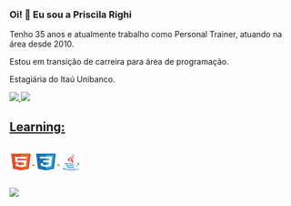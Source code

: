 ### Oi! 👋 Eu sou a Priscila Righi

Tenho 35 anos e atualmente trabalho como Personal Trainer, atuando na área desde 2010.

Estou em transição de carreira para área de programação.

Estagiária do Itaú Unibanco.

<div>
  <a href="https://beacons.ai/pri-righi">
  <img height="150em" src="https://github-readme-stats.vercel.app/api?username=pri-righi&show_icons=true&theme=dark&include_all_commits=true&count_private=true"/>
  <img height="130em" src="https://github-readme-stats.vercel.app/api/top-langs/?username=pri-righi&layout=compact&langs_count=16&theme=dark"/>
</div>

## Learning:

<div style="display: inline_block"><br>
  <img align="center" alt="Pri-HTML" height="30" width="40" src="https://raw.githubusercontent.com/devicons/devicon/master/icons/html5/html5-original.svg">
  <img align="center" alt="Pri-CSS" height="30" width="40" src="https://raw.githubusercontent.com/devicons/devicon/master/icons/css3/css3-original.svg">
  <img align="center" alt="Pri-JAVA" height="30" width="40" src="https://raw.githubusercontent.com/devicons/devicon/master/icons/java/java-original.svg">
</div>

  ##
  
<div>
  <a href="https://www.instagram.com/priscilarighi88" target="_blank"><img src="https://img.shields.io/badge/Instagram-E4405F?style=for-the-badge&logo=instagram&logoColor=white" target="_blank"></a>
</div>
  

